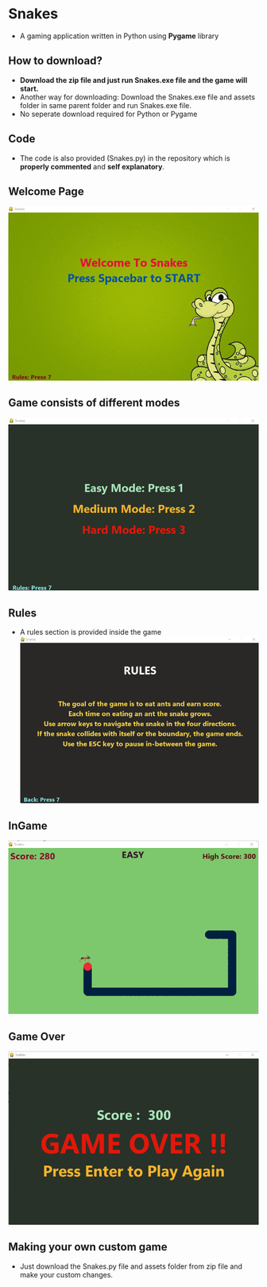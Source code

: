 # Snakes
- A gaming application written in Python using **Pygame** library
## How to download?
- **Download the zip file and just run Snakes.exe file and the game will start.**<br/>
- Another way for downloading: Download the Snakes.exe file and assets folder in same parent folder and run Snakes.exe file.
- No seperate download required for Python or Pygame
## Code
- The code is also provided (Snakes.py) in the repository which is **properly commented** and **self explanatory**.
## Welcome Page
![Welcome Image](/Screenshots/Welcome.png)
## Game consists of different modes
![Modes](/Screenshots/Modes.png)
## Rules
- A rules section is provided inside the game
![Rules](/Screenshots/Rules.png)
## InGame
![InGame](/Screenshots/Game_Photo.png)
## Game Over
![Game Over](/Screenshots/Game_Over.png)
## Making your own custom game
- Just download the Snakes.py file and assets folder from zip file and make your custom changes.
